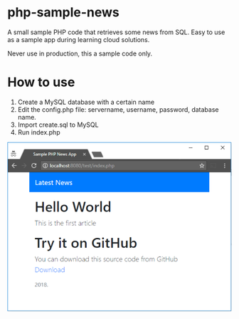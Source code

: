# php-sample-news
A small sample PHP code that retrieves some news from SQL. Easy to use as a sample app during learning cloud solutions.

Never use in production, this a sample code only.

# How to use

 1. Create a MySQL database with a certain name
 2. Edit the config.php file: servername, username, password, database name.
 3. Import create.sql to MySQL
 4. Run index.php

![index.php running in a Browser](intro.png)
